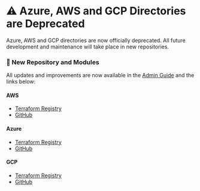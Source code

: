 # ⚠️ Azure, AWS and GCP Directories are Deprecated
Azure, AWS and GCP directories are now officially deprecated. All future development and maintenance will take place in new repositories.  

### 📌 New Repository and Modules
All updates and improvements are now available in the [Admin Guide](https://support.checkpoint.com/results/sk/sk183294) and the links below:

#### AWS
- [Terraform Registry](https://registry.terraform.io/modules/CheckPointSW/cloudguard-network-security/aws/latest) 
- [GitHub](https://github.com/CheckPointSW/terraform-aws-cloudguard-network-security)
#### Azure
- [Terraform Registry](https://registry.terraform.io/modules/CheckPointSW/cloudguard-network-security/azure/latest) 
- [GitHub](https://github.com/CheckPointSW/terraform-azure-cloudguard-network-security)
#### GCP
- [Terraform Registry](https://registry.terraform.io/modules/CheckPointSW/cloudguard-network-security/gcp/latest) 
- [GitHub](https://github.com/CheckPointSW/terraform-gcp-cloudguard-network-security)